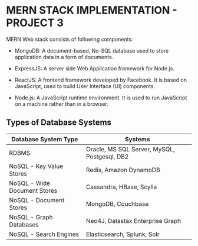 # MERN STACK IMPLEMENTATION - PROJECT 3

MERN Web stack consists of following components:

* MongoDB: A document-based, No-SQL database used to store application data in a form of documents.

* ExpressJS: A server side Web Application framework for Node.js.

* ReactJS: A frontend framework developed by Facebook. It is based on JavaScript, used to build User Interface (UI) components.

* Node.js: A JavaScript runtime environment. It is used to run JavaScript on a machine rather than in a browser.

## Types of Database Systems

| Database System Type     | Systems          |
| ------------------------ | ---------------- |
| RDBMS | Oracle, MS SQL Server, MySQL, Postgesql, DB2|
| NoSQL - Key Value Stores | Redis, Amazon DynamoDB|
| NoSQL - Wide Document Stores | Cassandra, HBase, Scylla|
| NoSQL - Document Stores | MongoDB, Couchbase|
| NoSQL - Graph Databases | Neo4J, Datastax Enterprise Graph|
| NoSQL - Search Engines | Elasticsearch, Splunk, Solr |

